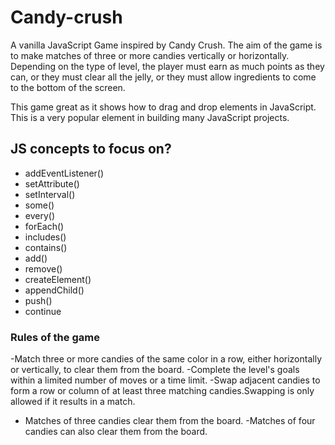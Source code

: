 # Candy-crush
A vanilla JavaScript Game inspired by Candy Crush. 
The aim of the game is to make matches of three or more candies vertically or horizontally. Depending on the type of level, the player must earn as much points as they can, or they must clear all the jelly, or they must allow ingredients to come to the bottom of the screen.

This game great as it shows how to drag and drop elements in JavaScript. This is a very popular element in building many JavaScript projects.

## JS concepts to focus on?
- addEventListener()
- setAttribute()
- setInterval()
- some()
- every()
- forEach()
- includes()
- contains()
- add()
- remove()
- createElement()
- appendChild()
- push()
- continue

### Rules of the game
-Match three or more candies of the same color in a row, either horizontally or vertically, to clear them from the board.
-Complete the level's goals within a limited number of moves or a time limit.
-Swap adjacent candies to form a row or column of at least three matching candies.Swapping is only allowed if it results in a match.
- Matches of three candies clear them from the board.
-Matches of four candies can also clear them from the board.
